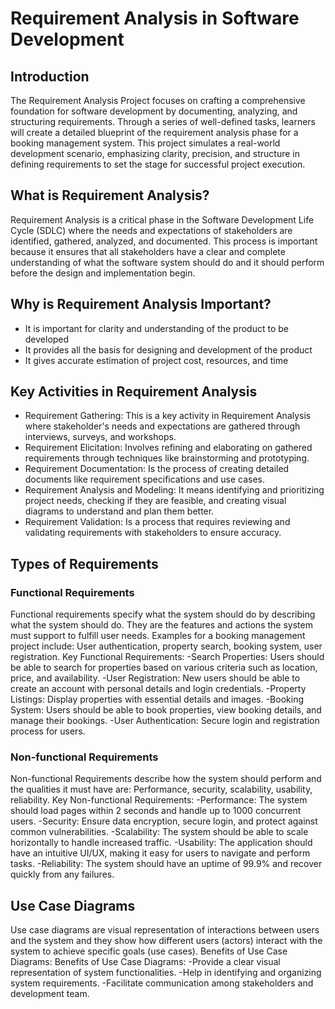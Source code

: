 # Requirement Analysis in Software Development

## Introduction
The Requirement Analysis Project focuses on crafting a comprehensive foundation for software development by documenting, analyzing, and structuring requirements. Through a series of well-defined tasks, learners will create a detailed blueprint of the requirement analysis phase for a booking management system. This project simulates a real-world development scenario, emphasizing clarity, precision, and structure in defining requirements to set the stage for successful project execution.

## What is Requirement Analysis?
Requirement Analysis is a critical phase in the Software Development Life Cycle (SDLC) where the needs and expectations of stakeholders are identified, gathered, analyzed, and documented. This process is important because it ensures that all stakeholders have a clear and complete understanding of what the software system should do and it should perform before the design and implementation begin.

## Why is Requirement Analysis Important?
- It is important for clarity and understanding of the product to be developed
- It provides all the basis for designing and development of the product
- It gives accurate estimation of project cost, resources, and time

## Key Activities in Requirement Analysis
- Requirement Gathering: This is a key activity in Requirement Analysis where stakeholder's needs and expectations are gathered through interviews, surveys, and workshops.
- Requirement Elicitation: Involves refining and elaborating on gathered requirements through techniques like brainstorming and prototyping.
- Requirement Documentation: Is the process of creating detailed documents like requirement specifications and use cases.
- Requirement Analysis and Modeling: It means identifying and prioritizing project needs, checking if they are feasible, and creating visual diagrams to understand and plan them better.
- Requirement Validation: Is a process that requires reviewing and validating requirements with stakeholders to ensure accuracy.

## Types of Requirements

### Functional Requirements
Functional requirements specify what the system should do by describing what the system should do. They are the features and actions the system must support to fulfill user needs. Examples for a booking management project include: User authentication, property search, booking system, user registration. Key Functional Requirements:
-Search Properties: Users should be able to search for properties based on various criteria such as location, price, and availability.
-User Registration: New users should be able to create an account with personal details and login credentials.
-Property Listings: Display properties with essential details and images.
-Booking System: Users should be able to book properties, view booking details, and manage their bookings.
-User Authentication: Secure login and registration process for users.

### Non-functional Requirements
Non-functional Requirements describe how the system should perform and the qualities it must have are: Performance, security, scalability, usability, reliability. Key Non-functional Requirements:
-Performance: The system should load pages within 2 seconds and handle up to 1000 concurrent users.
-Security: Ensure data encryption, secure login, and protect against common vulnerabilities.
-Scalability: The system should be able to scale horizontally to handle increased traffic.
-Usability: The application should have an intuitive UI/UX, making it easy for users to navigate and perform tasks.
-Reliability: The system should have an uptime of 99.9% and recover quickly from any failures.

## Use Case Diagrams
Use case diagrams are visual representation of interactions between users and the system and they show how different users (actors) interact with the system to achieve specific goals (use cases). Benefits of Use Case Diagrams:
Benefits of Use Case Diagrams:
-Provide a clear visual representation of system functionalities.
-Help in identifying and organizing system requirements.
-Facilitate communication among stakeholders and development team.
